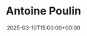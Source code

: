 ---
title: Antoine Poulin
date: 2025-03-10T15:00:00+00:00
params:
  about: https://{{ .Site.BaseURL}}/about
  email: contact@antoinepoulin.com
  social:
    github:
---